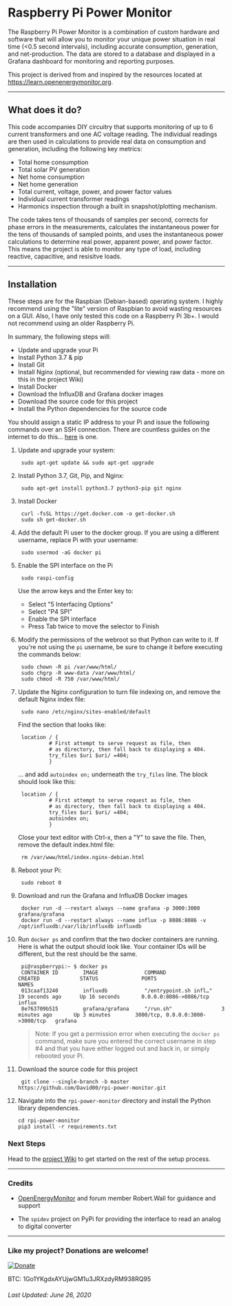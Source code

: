 # Raspberry Pi Power Monitor

The Raspberry Pi Power Monitor is a combination of custom hardware and software that will allow you to monitor your unique power situation in real time (<0.5 second intervals), including accurate consumption, generation, and net-production. The data are stored to a database and displayed in a Grafana dashboard for monitoring and reporting purposes.

This project is derived from and inspired by the resources located at https://learn.openenergymonitor.org. 


---

## What does it do?

This code accompanies DIY circuitry that supports monitoring of up to 6 current transformers and one AC voltage reading. The individual readings are then used in calculations to provide real data on consumption and generation, including the following key metrics:

* Total home consumption
* Total solar PV generation
* Net home consumption
* Net home generation
* Total current, voltage, power, and power factor values
* Individual current transformer readings
* Harmonics inspection through a built in snapshot/plotting mechanism.

The code takes tens of thousands of samples per second, corrects for phase errors in the measurements, calculates the instantaneous power for the tens of thousands of sampled points, and uses the instantaneous power calculations to determine real power, apparent power, and power factor. This means the project is able to monitor any type of load, including reactive, capacitive, and resisitve loads.

---

## Installation

These steps are for the Raspbian (Debian-based) operating system. I highly recommend using the "lite" version of Raspbian to avoid wasting resources on a GUI.  Also, I have only tested this code on a Raspberry Pi 3b+. I would not recommend using an older Raspberry Pi.

In summary, the following steps will:

* Update and upgrade your Pi
* Install Python 3.7 & pip
* Install Git
* Install Nginx (optional, but recommended for viewing raw data - more on this in the project Wiki)
* Install Docker
* Download the InfluxDB and Grafana docker images
* Download the source code for this project
* Install the Python dependencies for the source code

You should assign a static IP address to your Pi and issue the following commands over an SSH connection. There are countless guides on the internet to do this... [here](https://pimylifeup.com/raspberry-pi-static-ip-address/) is one. 


1. Update and upgrade your system:

        sudo apt-get update && sudo apt-get upgrade

2. Install Python 3.7, Git, Pip, and Nginx:

        sudo apt-get install python3.7 python3-pip git nginx

3. Install Docker

        curl -fsSL https://get.docker.com -o get-docker.sh
        sudo sh get-docker.sh

4. Add the default Pi user to the docker group. If you are using a different username, replace Pi with your username:

        sudo usermod -aG docker pi
        

5. Enable the SPI interface on the Pi

        sudo raspi-config
        
    Use the arrow keys and the Enter key to:
    * Select "5 Interfacing Options"
    * Select "P4 SPI"
    * Enable the SPI interface
    * Press Tab twice to move the selector to Finish
        
6. Modify the permissions of the webroot so that Python can write to it. If you're not using the `pi` username, be sure to change it before executing the commands below:

        sudo chown -R pi /var/www/html/
        sudo chgrp -R www-data /var/www/html/
        sudo chmod -R 750 /var/www/html/

7. Update the Nginx configuration to turn file indexing on, and remove the default Nginx index file:
        
        sudo nano /etc/nginx/sites-enabled/default
        
    Find the section that looks like:

        location / {
                 # First attempt to serve request as file, then
                 # as directory, then fall back to displaying a 404.
                 try_files $uri $uri/ =404;
                 }
                 
    ... and add `autoindex on;` underneath the `try_files` line. The block should look like this:
    
        location / {
                 # First attempt to serve request as file, then
                 # as directory, then fall back to displaying a 404.
                 try_files $uri $uri/ =404;
                 autoindex on;
                 }
                 
    Close your text editor with Ctrl-x, then a "Y" to save the file.  Then, remove the default index.html file:
    
        rm /var/www/html/index.nginx-debian.html
        
        
8. Reboot your Pi:

        sudo reboot 0

7. Download and run the Grafana and InfluxDB Docker images
        
        docker run -d --restart always --name grafana -p 3000:3000 grafana/grafana
        docker run -d --restart always --name influx -p 8086:8086 -v /opt/influxdb:/var/lib/influxdb influxdb

8. Run `docker ps` and confirm that the two docker containers are running. Here is what the output should look like. Your container IDs will be different, but the rest should be the same.

        pi@raspberrypi:~ $ docker ps
        CONTAINER ID        IMAGE               COMMAND                  CREATED             STATUS              PORTS                               NAMES
        013caaf13240        influxdb            "/entrypoint.sh infl…"   19 seconds ago      Up 16 seconds       0.0.0.0:8086->8086/tcp              influx
        8e763709b515        grafana/grafana     "/run.sh"                3 minutes ago       Up 3 minutes        3000/tcp, 0.0.0.0:3000->3000/tcp   grafana


    >Note: If you get a permission error when executing the `docker ps` command, make sure you entered the correct username in step #4 and that you have either logged out and back in, or simply rebooted your Pi.

9. Download the source code for this project

        git clone --single-branch -b master https://github.com/David00/rpi-power-monitor.git


10. Navigate into the `rpi-power-monitor` directory and install the Python library dependencies.

        cd rpi-power-monitor
        pip3 install -r requirements.txt 

### Next Steps

Head to the [project Wiki](https://github.com/David00/rpi-power-monitor/wiki) to get started on the rest of the setup process.


---

### Credits

* [OpenEnergyMonitor](https://openenergymonitor.org) and forum member Robert.Wall for guidance and support

* The `spidev` project on PyPi for providing the interface to read an analog to digital converter


---


### Like my project? Donations are welcome!

[![Donate](https://img.shields.io/badge/Donate-PayPal-green.svg)](https://www.paypal.com/cgi-bin/webscr?cmd=_donations&business=L6LNLM92MTUY2&currency_code=USD&source=url)

BTC:  1Go1YKgdxAYUjwGM1u3JRXzdyRM938RQ95

###### Last Updated:  June 26, 2020
